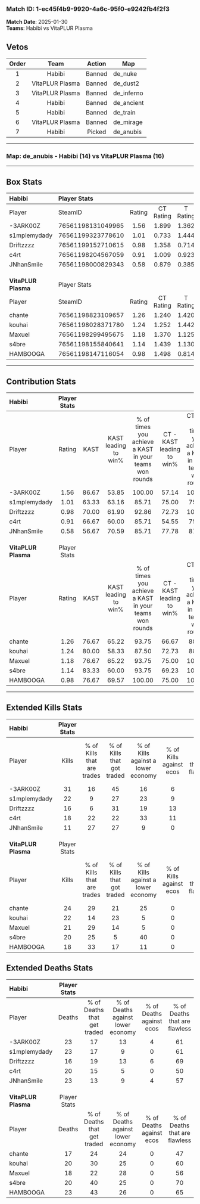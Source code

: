 ### Match ID: 1-ec45f4b9-9920-4a6c-95f0-e9242fb4f2f3  
**Match Date**: 2025-01-30  
**Teams**: Habibi vs VitaPLUR Plasma  

## Vetos  

| Order | Team | Action | Map |
| :---: | :--: | :----: | --- |
| 1 | Habibi | Banned | de_nuke |
| 2 | VitaPLUR Plasma | Banned | de_dust2 |
| 3 | VitaPLUR Plasma | Banned | de_inferno |
| 4 | Habibi | Banned | de_ancient |
| 5 | Habibi | Banned | de_train |
| 6 | VitaPLUR Plasma | Banned | de_mirage |
| 7 | Habibi | Picked | de_anubis |

---  

### **Map**: de_anubis - Habibi (14) vs VitaPLUR Plasma (16)  
---  

## Box Stats  

| **Habibi**          | Player Stats      |        |           |          |       |       |       |         |        |      |     |
| :- | :- | :-: | :-: | :-: | :-: | :-: | :-: | :-: | :-: | :-: | :-: |
| Player              | SteamID           | Rating | CT Rating | T Rating | KAST  |  ADR  | Kills | Assists | Deaths | K/D  | HS% |
| -3ARK00Z            | 76561198131049965 |  1.56  |   1.899   |  1.362   | 86.67 | 110.7 |  31   |    8    |   23   | 1.35 | 32  |
| s1mplemydady        | 76561199323778610 |  1.01  |   0.733   |  1.444   | 63.33 | 77.6  |  22   |    4    |   23   | 0.96 | 59  |
| Driftzzzz           | 76561199152710615 |  0.98  |   1.358   |  0.714   | 70.00 | 66.0  |  16   |    6    |   16   | 1.00 | 37  |
| c4rt                | 76561198204567059 |  0.91  |   1.009   |  0.923   | 66.67 | 57.8  |  18   |    5    |   20   | 0.90 | 61  |
| JNhanSmile          | 76561198000829343 |  0.58  |   0.879   |  0.385   | 56.67 | 53.2  |  11   |    7    |   23   | 0.48 | 27  |
|                     |                   |        |           |          |       |       |       |         |        |      |     |
|                     |                   |        |           |          |       |       |       |         |        |      |     |
|                     |                   |        |           |          |       |       |       |         |        |      |     |
| **VitaPLUR Plasma** | Player Stats      |        |           |          |       |       |       |         |        |      |     |
| Player              | SteamID           | Rating | CT Rating | T Rating | KAST  |  ADR  | Kills | Assists | Deaths | K/D  | HS% |
| chante              | 76561198823109657 |  1.26  |   1.240   |  1.420   | 76.67 | 73.4  |  24   |    4    |   17   | 1.41 | 41  |
| kouhai              | 76561198028371780 |  1.24  |   1.252   |  1.442   | 80.00 | 88.3  |  22   |   10    |   20   | 1.10 | 72  |
| Maxuel              | 76561198299495675 |  1.18  |   1.370   |  1.125   | 76.67 | 76.0  |  21   |    8    |   18   | 1.17 | 66  |
| s4bre               | 76561198155840641 |  1.14  |   1.439   |  1.130   | 83.33 | 74.5  |  20   |    4    |   20   | 1.00 | 25  |
| HAMBOOGA            | 76561198147116054 |  0.98  |   1.498   |  0.814   | 76.67 | 70.0  |  18   |    7    |   23   | 0.78 | 55  |
---  

## Contribution Stats  

| **Habibi**          | Player Stats |       |                      |                                                        |                           |                                                             |                          |                                                            |
| :- | :-: | :-: | :-: | :-: | :-: | :-: | :-: | :-: |
| Player              |    Rating    | KAST  | KAST leading to win% | % of times you achieve a KAST in your teams won rounds | CT - KAST leading to win% | CT - % of times you achieve a KAST in your teams won rounds | T - KAST leading to win% | T - % of times you achieve a KAST in your teams won rounds |
| -3ARK00Z            |     1.56     | 86.67 |        53.85         |                         100.00                         |           57.14           |                           100.00                            |          50.00           |                           100.00                           |
| s1mplemydady        |     1.01     | 63.33 |        63.16         |                         85.71                          |           75.00           |                            75.00                            |          54.55           |                           100.00                           |
| Driftzzzz           |     0.98     | 70.00 |        61.90         |                         92.86                          |           72.73           |                           100.00                            |          50.00           |                           83.33                            |
| c4rt                |     0.91     | 66.67 |        60.00         |                         85.71                          |           54.55           |                            75.00                            |          66.67           |                           100.00                           |
| JNhanSmile          |     0.58     | 56.67 |        70.59         |                         85.71                          |           77.78           |                            87.50                            |          62.50           |                           83.33                            |
|                     |              |       |                      |                                                        |                           |                                                             |                          |                                                            |
|                     |              |       |                      |                                                        |                           |                                                             |                          |                                                            |
|                     |              |       |                      |                                                        |                           |                                                             |                          |                                                            |
| **VitaPLUR Plasma** | Player Stats |       |                      |                                                        |                           |                                                             |                          |                                                            |
| Player              |    Rating    | KAST  | KAST leading to win% | % of times you achieve a KAST in your teams won rounds | CT - KAST leading to win% | CT - % of times you achieve a KAST in your teams won rounds | T - KAST leading to win% | T - % of times you achieve a KAST in your teams won rounds |
| chante              |     1.26     | 76.67 |        65.22         |                         93.75                          |           66.67           |                            88.89                            |          63.64           |                           100.00                           |
| kouhai              |     1.24     | 80.00 |        58.33         |                         87.50                          |           72.73           |                            88.89                            |          46.15           |                           85.71                            |
| Maxuel              |     1.18     | 76.67 |        65.22         |                         93.75                          |           75.00           |                           100.00                            |          54.55           |                           85.71                            |
| s4bre               |     1.14     | 83.33 |        60.00         |                         93.75                          |           69.23           |                           100.00                            |          50.00           |                           85.71                            |
| HAMBOOGA            |     0.98     | 76.67 |        69.57         |                         100.00                         |           75.00           |                           100.00                            |          63.64           |                           100.00                           |
---  

## Extended Kills Stats  

| **Habibi**          | Player Stats |                            |                            |                                    |                         |                              |                                 |                                       |                    |           |
| :- | :-: | :-: | :-: | :-: | :-: | :-: | :-: | :-: | :-: | :-: |
| Player              |    Kills     | % of Kills that are trades | % of Kills that got traded | % of Kills against a lower economy | % of Kills against ecos | % of Kills that are flawless | % of Kills that are close duels | % of Kills that are assisted by flash | Pistol Round Kills | AWP Kills |
| -3ARK00Z            |      31      |             16             |             45             |                 16                 |            6            |              65              |                0                |                   3                   |         3          |     5     |
| s1mplemydady        |      22      |             9              |             27             |                 23                 |            9            |              55              |                9                |                   0                   |         1          |     0     |
| Driftzzzz           |      16      |             6              |             31             |                 19                 |           13            |              56              |                0                |                   6                   |         1          |     7     |
| c4rt                |      18      |             22             |             22             |                 33                 |           11            |              67              |                6                |                   0                   |         1          |     0     |
| JNhanSmile          |      11      |             27             |             27             |                 9                  |            0            |              55              |                0                |                   0                   |         0          |     1     |
|                     |              |                            |                            |                                    |                         |                              |                                 |                                       |                    |           |
|                     |              |                            |                            |                                    |                         |                              |                                 |                                       |                    |           |
|                     |              |                            |                            |                                    |                         |                              |                                 |                                       |                    |           |
| **VitaPLUR Plasma** | Player Stats |                            |                            |                                    |                         |                              |                                 |                                       |                    |           |
| Player              |    Kills     | % of Kills that are trades | % of Kills that got traded | % of Kills against a lower economy | % of Kills against ecos | % of Kills that are flawless | % of Kills that are close duels | % of Kills that are assisted by flash | Pistol Round Kills | AWP Kills |
| chante              |      24      |             29             |             21             |                 25                 |            0            |              54              |                4                |                   0                   |         1          |     0     |
| kouhai              |      22      |             14             |             23             |                 5                  |            0            |              45              |                9                |                   0                   |         5          |     0     |
| Maxuel              |      21      |             29             |             14             |                 5                  |            0            |              67              |                0                |                   5                   |         1          |     0     |
| s4bre               |      20      |             25             |             5              |                 40                 |            0            |              70              |                5                |                   0                   |         2          |    16     |
| HAMBOOGA            |      18      |             33             |             17             |                 11                 |            0            |              61              |                0                |                   6                   |         0          |     0     |
## Extended Deaths Stats  

| **Habibi**          | Player Stats |                             |                                   |                          |                               |                            |                           |               |
| :- | :-: | :-: | :-: | :-: | :-: | :-: | :-: | :-: |
| Player              |    Deaths    | % of Deaths that get traded | % of Deaths against lower economy | % of Deaths against ecos | % of Deaths that are flawless | % of Deaths that are close | % of Deaths while blinded | Deaths to AWP |
| -3ARK00Z            |      23      |             17              |                13                 |            4             |              61               |             9              |             0             |       3       |
| s1mplemydady        |      23      |             17              |                 9                 |            0             |              61               |             0              |             0             |       3       |
| Driftzzzz           |      16      |             19              |                13                 |            6             |              69               |             0              |             0             |       3       |
| c4rt                |      20      |             15              |                 5                 |            0             |              50               |             10             |             5             |       6       |
| JNhanSmile          |      23      |             13              |                 9                 |            4             |              57               |             0              |             4             |       1       |
|                     |              |                             |                                   |                          |                               |                            |                           |               |
|                     |              |                             |                                   |                          |                               |                            |                           |               |
|                     |              |                             |                                   |                          |                               |                            |                           |               |
| **VitaPLUR Plasma** | Player Stats |                             |                                   |                          |                               |                            |                           |               |
| Player              |    Deaths    | % of Deaths that get traded | % of Deaths against lower economy | % of Deaths against ecos | % of Deaths that are flawless | % of Deaths that are close | % of Deaths while blinded | Deaths to AWP |
| chante              |      17      |             24              |                24                 |            0             |              47               |             0              |             0             |       4       |
| kouhai              |      20      |             30              |                25                 |            0             |              60               |             5              |             0             |       1       |
| Maxuel              |      18      |             22              |                28                 |            0             |              56               |             6              |             0             |       0       |
| s4bre               |      20      |             40              |                25                 |            0             |              70               |             5              |             5             |       4       |
| HAMBOOGA            |      23      |             43              |                26                 |            0             |              65               |             0              |             4             |       4       |
